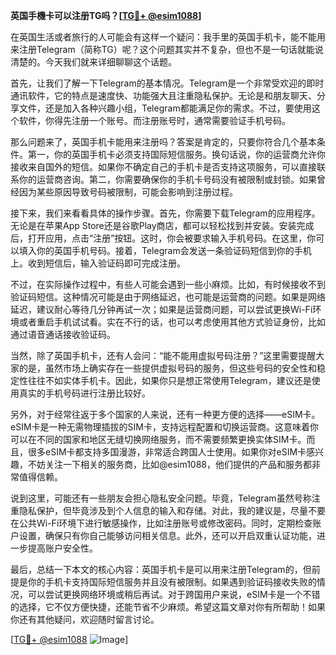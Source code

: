 **英国手機卡可以注册TG吗？[[TG💪+ @esim1088](https://t.me/s/esim1088)]**

在英国生活或者旅行的人可能会有这样一个疑问：我手里的英国手机卡，能不能用来注册Telegram（简称TG）呢？这个问题其实并不复杂，但也不是一句话就能说清楚的。今天我们就来详细聊聊这个话题。

首先，让我们了解一下Telegram的基本情况。Telegram是一个非常受欢迎的即时通讯软件，它的特点是速度快、功能强大且注重隐私保护。无论是和朋友聊天、分享文件，还是加入各种兴趣小组，Telegram都能满足你的需求。不过，要使用这个软件，你得先注册一个账号。而注册账号时，通常需要验证手机号码。

那么问题来了，英国手机卡能用来注册吗？答案是肯定的，只要你符合几个基本条件。第一，你的英国手机卡必须支持国际短信服务。换句话说，你的运营商允许你接收来自国外的短信。如果你不确定自己的手机卡是否支持这项服务，可以直接联系你的运营商咨询。第二，你需要确保你的手机卡号码没有被限制或封锁。如果曾经因为某些原因导致号码被限制，可能会影响到注册过程。

接下来，我们来看看具体的操作步骤。首先，你需要下载Telegram的应用程序。无论是在苹果App Store还是谷歌Play商店，都可以轻松找到并安装。安装完成后，打开应用，点击“注册”按钮。这时，你会被要求输入手机号码。在这里，你可以填入你的英国手机号码。接着，Telegram会发送一条验证码短信到你的手机上。收到短信后，输入验证码即可完成注册。

不过，在实际操作过程中，有些人可能会遇到一些小麻烦。比如，有时候接收不到验证码短信。这种情况可能是由于网络延迟，也可能是运营商的问题。如果是网络延迟，建议耐心等待几分钟再试一次；如果是运营商问题，可以尝试更换Wi-Fi环境或者重启手机试试看。实在不行的话，也可以考虑使用其他方式验证身份，比如通过语音通话接收验证码。

当然，除了英国手机卡，还有人会问：“能不能用虚拟号码注册？”这里需要提醒大家的是，虽然市场上确实存在一些提供虚拟号码的服务，但这些号码的安全性和稳定性往往不如实体手机卡。因此，如果你只是想正常使用Telegram，建议还是使用真实的手机号码进行注册比较好。

另外，对于经常往返于多个国家的人来说，还有一种更方便的选择——eSIM卡。eSIM卡是一种无需物理插拔的SIM卡，支持远程配置和切换运营商。这意味着你可以在不同的国家和地区无缝切换网络服务，而不需要频繁更换实体SIM卡。而且，很多eSIM卡都支持多国漫游，非常适合跨国人士使用。如果你对eSIM卡感兴趣，不妨关注一下相关的服务商，比如@esim1088，他们提供的产品和服务都非常值得信赖。

说到这里，可能还有一些朋友会担心隐私安全问题。毕竟，Telegram虽然号称注重隐私保护，但毕竟涉及到个人信息的输入和存储。对此，我的建议是，尽量不要在公共Wi-Fi环境下进行敏感操作，比如注册账号或修改密码。同时，定期检查账户设置，确保只有你自己能够访问相关信息。此外，还可以开启双重认证功能，进一步提高账户安全性。

最后，总结一下本文的核心内容：英国手机卡是可以用来注册Telegram的，但前提是你的手机卡支持国际短信服务并且没有被限制。如果遇到验证码接收失败的情况，可以尝试更换网络环境或稍后再试。对于跨国用户来说，eSIM卡是一个不错的选择，它不仅方便快捷，还能节省不少麻烦。希望这篇文章对你有所帮助！如果你还有其他疑问，欢迎随时留言讨论。

[[TG💪+ @esim1088](https://t.me/s/esim1088) ![Image](https://i.postimg.cc/4NQfJmqS/Snipaste-2025-05-13-00-14-12.png)]